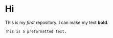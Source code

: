 # Hi

This is my *first* repository. I can make my text **bold**.
	
	This is a preformatted text.
	

